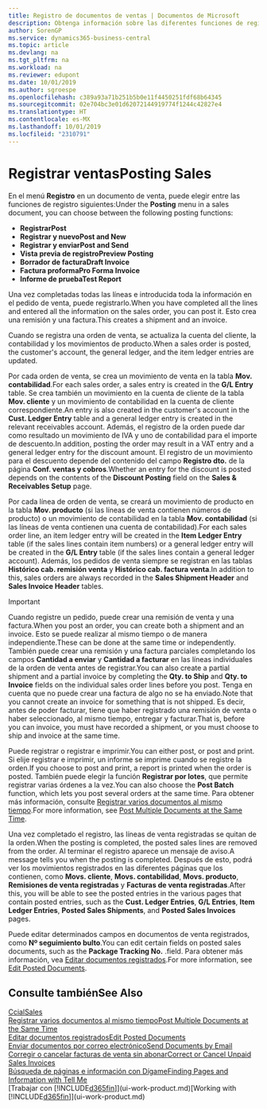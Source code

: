 ```yaml
---
title: Registro de documentos de ventas | Documentos de Microsoft
description: Obtenga información sobre las diferentes funciones de registro para registrar documentos de ventas y cómo puede actualizar los documentos registrados.
author: SorenGP
ms.service: dynamics365-business-central
ms.topic: article
ms.devlang: na
ms.tgt_pltfrm: na
ms.workload: na
ms.reviewer: edupont
ms.date: 10/01/2019
ms.author: sgroespe
ms.openlocfilehash: c389a93a71b251b5b0e11f4450251fdf68b64345
ms.sourcegitcommit: 02e704bc3e01d62072144919774f1244c42827e4
ms.translationtype: HT
ms.contentlocale: es-MX
ms.lasthandoff: 10/01/2019
ms.locfileid: "2310791"
---
```

# <a name="posting-sales"></a><span data-ttu-id="8ba92-103">Registrar ventas</span><span class="sxs-lookup"><span data-stu-id="8ba92-103">Posting Sales</span></span>
<span data-ttu-id="8ba92-104">En el menú **Registro** en un documento de venta, puede elegir entre las funciones de registro siguientes:</span><span class="sxs-lookup"><span data-stu-id="8ba92-104">Under the **Posting** menu in a sales document, you can choose between the following posting functions:</span></span>

* <span data-ttu-id="8ba92-105">**Registrar**</span><span class="sxs-lookup"><span data-stu-id="8ba92-105">**Post**</span></span>
* <span data-ttu-id="8ba92-106">**Registrar y nuevo**</span><span class="sxs-lookup"><span data-stu-id="8ba92-106">**Post and New**</span></span>
* <span data-ttu-id="8ba92-107">**Registrar y enviar**</span><span class="sxs-lookup"><span data-stu-id="8ba92-107">**Post and Send**</span></span>
* <span data-ttu-id="8ba92-108">**Vista previa de registro**</span><span class="sxs-lookup"><span data-stu-id="8ba92-108">**Preview Posting**</span></span>
* <span data-ttu-id="8ba92-109">**Borrador de factura**</span><span class="sxs-lookup"><span data-stu-id="8ba92-109">**Draft Invoice**</span></span>
* <span data-ttu-id="8ba92-110">**Factura proforma**</span><span class="sxs-lookup"><span data-stu-id="8ba92-110">**Pro Forma Invoice**</span></span>
* <span data-ttu-id="8ba92-111">**Informe de prueba**</span><span class="sxs-lookup"><span data-stu-id="8ba92-111">**Test Report**</span></span>

<span data-ttu-id="8ba92-112">Una vez completadas todas las líneas e introducida toda la información en el pedido de venta, puede registrarlo.</span><span class="sxs-lookup"><span data-stu-id="8ba92-112">When you have completed all the lines and entered all the information on the sales order, you can post it.</span></span> <span data-ttu-id="8ba92-113">Esto crea una remisión y una factura.</span><span class="sxs-lookup"><span data-stu-id="8ba92-113">This creates a shipment and an invoice.</span></span>

<span data-ttu-id="8ba92-114">Cuando se registra una orden de venta, se actualiza la cuenta del cliente, la contabilidad y los movimientos de producto.</span><span class="sxs-lookup"><span data-stu-id="8ba92-114">When a sales order is posted, the customer's account, the general ledger, and the item ledger entries are updated.</span></span>

<span data-ttu-id="8ba92-115">Por cada orden de venta, se crea un movimiento de venta en la tabla **Mov. contabilidad**.</span><span class="sxs-lookup"><span data-stu-id="8ba92-115">For each sales order, a sales entry is created in the **G/L Entry** table.</span></span> <span data-ttu-id="8ba92-116">Se crea también un movimiento en la cuenta de cliente de la tabla **Mov. cliente** y un movimiento de contabilidad en la cuenta de cliente correspondiente.</span><span class="sxs-lookup"><span data-stu-id="8ba92-116">An entry is also created in the customer's account in the **Cust. Ledger Entry** table and a general ledger entry is created in the relevant receivables account.</span></span> <span data-ttu-id="8ba92-117">Además, el registro de la orden puede dar como resultado un movimiento de IVA y uno de contabilidad para el importe de descuento.</span><span class="sxs-lookup"><span data-stu-id="8ba92-117">In addition, posting the order may result in a VAT entry and a general ledger entry for the discount amount.</span></span> <span data-ttu-id="8ba92-118">El registro de un movimiento para el descuento depende del contenido del campo **Registro dto.** de la página **Conf. ventas y cobros**.</span><span class="sxs-lookup"><span data-stu-id="8ba92-118">Whether an entry for the discount is posted depends on the contents of the **Discount Posting** field on the **Sales & Receivables Setup** page.</span></span>

<span data-ttu-id="8ba92-119">Por cada línea de orden de venta, se creará un movimiento de producto en la tabla **Mov. producto** (si las líneas de venta contienen números de producto) o un movimiento de contabilidad en la tabla **Mov. contabilidad** (si las líneas de venta contienen una cuenta de contabilidad).</span><span class="sxs-lookup"><span data-stu-id="8ba92-119">For each sales order line, an item ledger entry will be created in the **Item Ledger Entry** table (if the sales lines contain item numbers) or a general ledger entry will be created in the **G/L Entry** table (if the sales lines contain a general ledger account).</span></span> <span data-ttu-id="8ba92-120">Además, los pedidos de venta siempre se registran en las tablas **Histórico cab. remisión venta** y **Histórico cab. factura venta**.</span><span class="sxs-lookup"><span data-stu-id="8ba92-120">In addition to this, sales orders are always recorded in the **Sales Shipment Header** and **Sales Invoice Header** tables.</span></span>

> [!IMPORTANT]  
>   <span data-ttu-id="8ba92-121">Cuando registre un pedido, puede crear una remisión de venta y una factura.</span><span class="sxs-lookup"><span data-stu-id="8ba92-121">When you post an order, you can create both a shipment and an invoice.</span></span> <span data-ttu-id="8ba92-122">Esto se puede realizar al mismo tiempo o de manera independiente.</span><span class="sxs-lookup"><span data-stu-id="8ba92-122">These can be done at the same time or independently.</span></span> <span data-ttu-id="8ba92-123">También puede crear una remisión y una factura parciales completando los campos **Cantidad a enviar** y **Cantidad a facturar** en las líneas individuales de la orden de venta antes de registrar.</span><span class="sxs-lookup"><span data-stu-id="8ba92-123">You can also create a partial shipment and a partial invoice by completing the **Qty. to Ship** and **Qty. to Invoice** fields on the individual sales order lines before you post.</span></span> <span data-ttu-id="8ba92-124">Tenga en cuenta que no puede crear una factura de algo no se ha enviado.</span><span class="sxs-lookup"><span data-stu-id="8ba92-124">Note that you cannot create an invoice for something that is not shipped.</span></span> <span data-ttu-id="8ba92-125">Es decir, antes de poder facturar, tiene que haber registrado una remisión de venta o haber seleccionado, al mismo tiempo, entregar y facturar.</span><span class="sxs-lookup"><span data-stu-id="8ba92-125">That is, before you can invoice, you must have recorded a shipment, or you must choose to ship and invoice at the same time.</span></span>

<span data-ttu-id="8ba92-126">Puede registrar o registrar e imprimir.</span><span class="sxs-lookup"><span data-stu-id="8ba92-126">You can either post, or post and print.</span></span> <span data-ttu-id="8ba92-127">Si elije registrar e imprimir, un informe se imprime cuando se registre la orden.</span><span class="sxs-lookup"><span data-stu-id="8ba92-127">If you choose to post and print, a report is printed when the order is posted.</span></span> <span data-ttu-id="8ba92-128">También puede elegir la función **Registrar por lotes**, que permite registrar varias órdenes a la vez.</span><span class="sxs-lookup"><span data-stu-id="8ba92-128">You can also choose the **Post Batch** function, which lets you post several orders at the same time.</span></span> <span data-ttu-id="8ba92-129">Para obtener más información, consulte [Registrar varios documentos al mismo tiempo](ui-batch-posting.md).</span><span class="sxs-lookup"><span data-stu-id="8ba92-129">For more information, see [Post Multiple Documents at the Same Time](ui-batch-posting.md).</span></span>

<span data-ttu-id="8ba92-130">Una vez completado el registro, las líneas de venta registradas se quitan de la orden.</span><span class="sxs-lookup"><span data-stu-id="8ba92-130">When the posting is completed, the posted sales lines are removed from the order.</span></span> <span data-ttu-id="8ba92-131">Al terminar el registro aparece un mensaje de aviso.</span><span class="sxs-lookup"><span data-stu-id="8ba92-131">A message tells you when the posting is completed.</span></span> <span data-ttu-id="8ba92-132">Después de esto, podrá ver los movimientos registrados en las diferentes páginas que los contienen, como **Movs. cliente**, **Movs. contabilidad**, **Movs. producto**, **Remisiones de venta registradas** y **Facturas de venta registradas**.</span><span class="sxs-lookup"><span data-stu-id="8ba92-132">After this, you will be able to see the posted entries in the various pages that contain posted entries, such as the **Cust. Ledger Entries**, **G/L Entries**, **Item Ledger Entries**, **Posted Sales Shipments**, and **Posted Sales Invoices** pages.</span></span>  

<span data-ttu-id="8ba92-133">Puede editar determinados campos en documentos de venta registrados, como **Nº seguimiento bulto**.</span><span class="sxs-lookup"><span data-stu-id="8ba92-133">You can edit certain fields on posted sales documents, such as the **Package Tracking No.**</span></span> <span data-ttu-id="8ba92-134">.</span><span class="sxs-lookup"><span data-stu-id="8ba92-134">field.</span></span> <span data-ttu-id="8ba92-135">Para obtener más información, vea [Editar documentos registrados](across-edit-posted-document.md).</span><span class="sxs-lookup"><span data-stu-id="8ba92-135">For more information, see [Edit Posted Documents](across-edit-posted-document.md).</span></span>

## <a name="see-also"></a><span data-ttu-id="8ba92-136">Consulte también</span><span class="sxs-lookup"><span data-stu-id="8ba92-136">See Also</span></span>
[<span data-ttu-id="8ba92-137">Ccial</span><span class="sxs-lookup"><span data-stu-id="8ba92-137">Sales</span></span>](sales-manage-sales.md)  
[<span data-ttu-id="8ba92-138">Registrar varios documentos al mismo tiempo</span><span class="sxs-lookup"><span data-stu-id="8ba92-138">Post Multiple Documents at the Same Time</span></span>](ui-batch-posting.md)  
[<span data-ttu-id="8ba92-139">Editar documentos registrados</span><span class="sxs-lookup"><span data-stu-id="8ba92-139">Edit Posted Documents</span></span>](across-edit-posted-document.md)  
[<span data-ttu-id="8ba92-140">Enviar documentos por correo electrónico</span><span class="sxs-lookup"><span data-stu-id="8ba92-140">Send Documents by Email</span></span>](ui-how-send-documents-email.md)  
[<span data-ttu-id="8ba92-141">Corregir o cancelar facturas de venta sin abonar</span><span class="sxs-lookup"><span data-stu-id="8ba92-141">Correct or Cancel Unpaid Sales Invoices</span></span>](sales-how-correct-cancel-sales-invoice.md)  
[<span data-ttu-id="8ba92-142">Búsqueda de páginas e información con Dígame</span><span class="sxs-lookup"><span data-stu-id="8ba92-142">Finding Pages and Information with Tell Me</span></span>](ui-search.md)  
<span data-ttu-id="8ba92-143">[Trabajar con [!INCLUDE[d365fin](includes/d365fin_md.md)]](ui-work-product.md)</span><span class="sxs-lookup"><span data-stu-id="8ba92-143">[Working with [!INCLUDE[d365fin](includes/d365fin_md.md)]](ui-work-product.md)</span></span>
